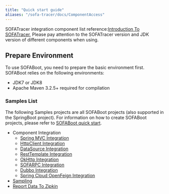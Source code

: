 ```yaml
---
title: "Quick start guide"
aliases: "/sofa-tracer/docs/ComponentAccess"
---
```


SOFATracer integration component list reference:[Introduction To SOFATracer](https://www.sofastack.tech/projects/sofa-tracer/overview), Please pay attention to the SOFATracer version and JDK version of different components when using.

## Prepare Environment

To use SOFABoot, you need to prepare the basic environment first. SOFABoot relies on the following environments:

- JDK7 or JDK8
- Apache Maven 3.2.5+ required for compilation

### Samples List

The following Samples projects are all SOFABoot projects (also supported in the SpringBoot project). For information on how to create SOFABoot projects, please refer to [SOFABoot quick start](https://www.sofastack.tech/sofa-boot/docs/QuickStart).

- Component Integration
  - [Spring MVC Integration](../usage-of-mvc)
  - [HttpClient Integration](../usage-of-httpclient)
  - [DataSource Integration](../usage-of-datasource)
  - [RestTemplate Integration](../usage-of-resttemplate)
  - [OkHttp Integration](../usage-of-okhttp)
  - [SOFARPC Integration](/projects/sofa-rpc/invoke-chain-pass-data)
  - [Dubbo Integration](../usage-of-dubbo)
  - [Spring Cloud OpenFeign Integration](../usage-of-openfeign)
- [Sampling](../sampler)
- [Report Data To Zipkin](../report-to-zipkin)
